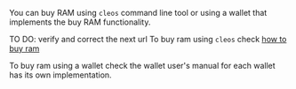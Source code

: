 You can buy RAM using `cleos` command line tool or using a wallet that implements the buy RAM functionality.

TO DO: verify and correct the next url
To buy ram using `cleos` check [how to buy ram](https://eosio.github.io/eos/cleos/how-to-buy-ram)

To buy ram using a wallet check the wallet user's manual for each wallet has its own implementation.

